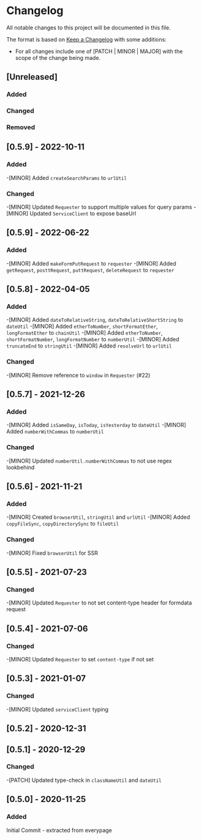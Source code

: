 # Changelog

All notable changes to this project will be documented in this file.

The format is based on [Keep a Changelog](https://keepachangelog.com/en/1.0.0/) with some additions:
- For all changes include one of [PATCH | MINOR | MAJOR] with the scope of the change being made.

## [Unreleased]

### Added

### Changed

### Removed

## [0.5.9] - 2022-10-11

### Added
-[MINOR] Added `createSearchParams` to `urlUtil`

### Changed
-[MINOR] Updated `Requester` to support multiple values for query params
-[MINOR] Updated `ServiceClient` to expose baseUrl

## [0.5.9] - 2022-06-22

### Added
-[MINOR] Added `makeFormPutRequest` to `requester`
-[MINOR] Added `getRequest`, `posttRequest`, `puttRequest`, `deleteRequest` to `requester`

## [0.5.8] - 2022-04-05

### Added
-[MINOR] Added `dateToRelativeString`, `dateToRelativeShortString` to `dateUtil`
-[MINOR] Added `etherToNumber`, `shortFormatEther`, `longFormatEther` to `chainUtil`
-[MINOR] Added `etherToNumber`, `shortFormatNumber`, `longFormatNumber` to `numberUtil`
-[MINOR] Added `truncateEnd` to `stringUtil`
-[MINOR] Added `resolveUrl` to `urlUtil`

### Changed
-[MINOR] Remove reference to `window` in `Requester` (#22)

## [0.5.7] - 2021-12-26

### Added
-[MINOR] Added `isSameDay`, `isToday`, `isYesterday` to `dateUtil`
-[MINOR] Added `numberWithCommas` to `numberUtil`

### Changed
-[MINOR] Updated `numberUtil.numberWithCommas` to not use regex lookbehind

## [0.5.6] - 2021-11-21

### Added
-[MINOR] Created `browserUtil`, `stringUtil` and `urlUtil`
-[MINOR] Added `copyFileSync`, `copyDirectorySync` to `fileUtil`

### Changed

-[MINOR] Fixed `browserUtil` for SSR

## [0.5.5] - 2021-07-23

### Changed
-[MINOR] Updated `Requester` to not set content-type header for formdata request

## [0.5.4] - 2021-07-06

### Changed
-[MINOR] Updated `Requester` to set `content-type` if not set

## [0.5.3] - 2021-01-07

### Changed
-[MINOR] Updated `serviceClient` typing

## [0.5.2] - 2020-12-31

## [0.5.1] - 2020-12-29

### Changed
-[PATCH] Updated type-check in `classNameUtil` and `dateUtil`

## [0.5.0] - 2020-11-25

### Added

Initial Commit - extracted from everypage
